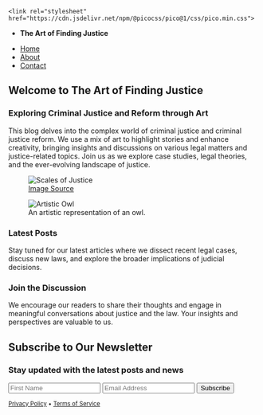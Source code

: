 <!DOCTYPE html>
<html lang="en">
<head>
    <meta charset="UTF-8">
    <meta name="viewport" content="width=device-width, initial-scale=1">
    
    <link rel="stylesheet" href="https://cdn.jsdelivr.net/npm/@picocss/pico@1/css/pico.min.css">
</head>
<body>
    <nav class="container-fluid">
        <ul>
            <li><strong>The Art of Finding Justice</strong></li>
        </ul>
        <ul>
            <li><a href="#">Home</a></li>
            <li><a href="#">About</a></li>
            <li><a href="#" role="button">Contact</a></li>
        </ul>
    </nav>
    <main class="container">
        <div class="grid">
            <section>
                <hgroup>
                    <h2>Welcome to The Art of Finding Justice</h2>
                    <h3>Exploring Criminal Justice and Reform through Art</h3>
                </hgroup>
                <p>This blog delves into the complex world of criminal justice and criminal justice reform. We use a mix of art to highlight stories and enhance creativity, bringing insights and discussions on various legal matters and justice-related topics. Join us as we explore case studies, legal theories, and the ever-evolving landscape of justice.</p>
                <figure>
                    <img src="https://files.oaiusercontent.com/file-k6w5rjw9x798ONKam8q0AZ40?se=2024-07-07T01%3A34%3A50Z&sp=r&sv=2023-11-03&sr=b&rscc=max-age%3D604800%2C%20immutable%2C%20private&rscd=attachment%3B%20filename%3Da232f97a-d487-44bf-84d2-046de023a3ac.webp&sig=AdxnH2JYyRZXVZoN6xeyOeO2%2BGwtoqCvObMZfN6%2BhSA%3D" alt="Scales of Justice" />
                    <figcaption><a href="https://files.oaiusercontent.com/file-k6w5rjw9x798ONKam8q0AZ40?se=2024-07-07T01%3A34%3A50Z&sp=r&sv=2023-11-03&sr=b&rscc=max-age%3D604800%2C%20immutable%2C%20private&rscd=attachment%3B%20filename%3Da232f97a-d487-44bf-84d2-046de023a3ac.webp&sig=AdxnH2JYyRZXVZoN6xeyOeO2%2BGwtoqCvObMZfN6%2BhSA%3D" target="_blank">Image Source</a></figcaption>
                </figure>
                <figure>
                    <img src="https://user-images.githubusercontent.com/56756778/116106109-2b6a8580-a6c1-11eb-9e84-1742d54292a5.jpg" alt="Artistic Owl" />
                    <figcaption>An artistic representation of an owl.</figcaption>
                </figure>
                <h3>Latest Posts</h3>
                <p>Stay tuned for our latest articles where we dissect recent legal cases, discuss new laws, and explore the broader implications of judicial decisions.</p>
                <h3>Join the Discussion</h3>
                <p>We encourage our readers to share their thoughts and engage in meaningful conversations about justice and the law. Your insights and perspectives are valuable to us.</p>
            </section>
        </div>
    </main>
    <section aria-label="Subscribe example">
        <div class="container">
            <article>
                <hgroup>
                    <h2>Subscribe to Our Newsletter</h2>
                    <h3>Stay updated with the latest posts and news</h3>
                </hgroup>
                <form class="grid">
                    <input type="text" id="firstname" name="firstname" placeholder="First Name" aria-label="First Name" required>
                    <input type="email" id="email" name="email" placeholder="Email Address" aria-label="Email Address" required>
                    <button type="submit" onclick="event.preventDefault()">Subscribe</button>
                </form>
            </article>
        </div>
    </section>
    <footer class="container">
        <small><a href="#">Privacy Policy</a> • <a href="#">Terms of Service</a></small>
    </footer>
</body>
</html>
